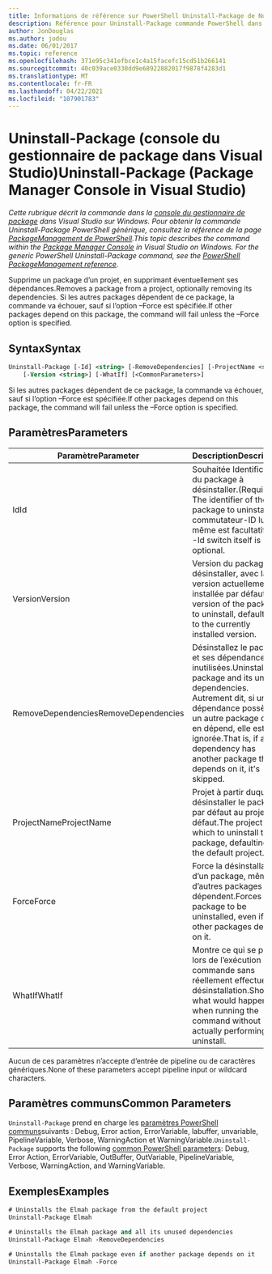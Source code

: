 ```yaml
---
title: Informations de référence sur PowerShell Uninstall-Package de NuGet
description: Référence pour Uninstall-Package commande PowerShell dans la console du gestionnaire de package NuGet dans Visual Studio.
author: JonDouglas
ms.author: jodou
ms.date: 06/01/2017
ms.topic: reference
ms.openlocfilehash: 371e95c341efbce1c4a15facefc15cd51b266141
ms.sourcegitcommit: 40c039ace0330dd9e68922882017f9878f4283d1
ms.translationtype: MT
ms.contentlocale: fr-FR
ms.lasthandoff: 04/22/2021
ms.locfileid: "107901783"
---
```

# <a name="uninstall-package-package-manager-console-in-visual-studio"></a><span data-ttu-id="0fdff-103">Uninstall-Package (console du gestionnaire de package dans Visual Studio)</span><span class="sxs-lookup"><span data-stu-id="0fdff-103">Uninstall-Package (Package Manager Console in Visual Studio)</span></span>

<span data-ttu-id="0fdff-104">*Cette rubrique décrit la commande dans la [console du gestionnaire de package](../../consume-packages/install-use-packages-powershell.md) dans Visual Studio sur Windows. Pour obtenir la commande Uninstall-Package PowerShell générique, consultez la référence de la page [PackageManagement de PowerShell](/powershell/module/packagemanagement).*</span><span class="sxs-lookup"><span data-stu-id="0fdff-104">*This topic describes the command within the [Package Manager Console](../../consume-packages/install-use-packages-powershell.md) in Visual Studio on Windows. For the generic PowerShell Uninstall-Package command, see the [PowerShell PackageManagement reference](/powershell/module/packagemanagement).*</span></span>

<span data-ttu-id="0fdff-105">Supprime un package d’un projet, en supprimant éventuellement ses dépendances.</span><span class="sxs-lookup"><span data-stu-id="0fdff-105">Removes a package from a project, optionally removing its dependencies.</span></span> <span data-ttu-id="0fdff-106">Si les autres packages dépendent de ce package, la commande va échouer, sauf si l’option –Force est spécifiée.</span><span class="sxs-lookup"><span data-stu-id="0fdff-106">If other packages depend on this package, the command will fail unless the –Force option is specified.</span></span>

## <a name="syntax"></a><span data-ttu-id="0fdff-107">Syntax</span><span class="sxs-lookup"><span data-stu-id="0fdff-107">Syntax</span></span>

```ps
Uninstall-Package [-Id] <string> [-RemoveDependencies] [-ProjectName <string>] [-Force]
    [-Version <string>] [-WhatIf] [<CommonParameters>]
```

<span data-ttu-id="0fdff-108">Si les autres packages dépendent de ce package, la commande va échouer, sauf si l’option –Force est spécifiée.</span><span class="sxs-lookup"><span data-stu-id="0fdff-108">If other packages depend on this package, the command will fail unless the –Force option is specified.</span></span>

## <a name="parameters"></a><span data-ttu-id="0fdff-109">Paramètres</span><span class="sxs-lookup"><span data-stu-id="0fdff-109">Parameters</span></span>

| <span data-ttu-id="0fdff-110">Paramètre</span><span class="sxs-lookup"><span data-stu-id="0fdff-110">Parameter</span></span> | <span data-ttu-id="0fdff-111">Description</span><span class="sxs-lookup"><span data-stu-id="0fdff-111">Description</span></span> |
| --- | --- |
| <span data-ttu-id="0fdff-112">Id</span><span class="sxs-lookup"><span data-stu-id="0fdff-112">Id</span></span> | <span data-ttu-id="0fdff-113">Souhaitée Identificateur du package à désinstaller.</span><span class="sxs-lookup"><span data-stu-id="0fdff-113">(Required) The identifier of the package to uninstall.</span></span> <span data-ttu-id="0fdff-114">Le commutateur-ID lui-même est facultatif.</span><span class="sxs-lookup"><span data-stu-id="0fdff-114">The -Id switch itself is optional.</span></span> |
| <span data-ttu-id="0fdff-115">Version</span><span class="sxs-lookup"><span data-stu-id="0fdff-115">Version</span></span> | <span data-ttu-id="0fdff-116">Version du package à désinstaller, avec la version actuellement installée par défaut.</span><span class="sxs-lookup"><span data-stu-id="0fdff-116">The version of the package to uninstall, defaulting to the currently installed version.</span></span> |
| <span data-ttu-id="0fdff-117">RemoveDependencies</span><span class="sxs-lookup"><span data-stu-id="0fdff-117">RemoveDependencies</span></span> | <span data-ttu-id="0fdff-118">Désinstallez le package et ses dépendances inutilisées.</span><span class="sxs-lookup"><span data-stu-id="0fdff-118">Uninstall the package and its unused dependencies.</span></span> <span data-ttu-id="0fdff-119">Autrement dit, si une dépendance possède un autre package qui en dépend, elle est ignorée.</span><span class="sxs-lookup"><span data-stu-id="0fdff-119">That is, if any dependency has another package that depends on it, it's skipped.</span></span> |
| <span data-ttu-id="0fdff-120">ProjectName</span><span class="sxs-lookup"><span data-stu-id="0fdff-120">ProjectName</span></span> | <span data-ttu-id="0fdff-121">Projet à partir duquel désinstaller le package, par défaut au projet par défaut.</span><span class="sxs-lookup"><span data-stu-id="0fdff-121">The project from which to uninstall the package, defaulting to the default project.</span></span> |
| <span data-ttu-id="0fdff-122">Force</span><span class="sxs-lookup"><span data-stu-id="0fdff-122">Force</span></span> | <span data-ttu-id="0fdff-123">Force la désinstallation d’un package, même si d’autres packages en dépendent.</span><span class="sxs-lookup"><span data-stu-id="0fdff-123">Forces a package to be uninstalled, even if other packages depend on it.</span></span> |
| <span data-ttu-id="0fdff-124">WhatIf</span><span class="sxs-lookup"><span data-stu-id="0fdff-124">WhatIf</span></span> | <span data-ttu-id="0fdff-125">Montre ce qui se passe lors de l’exécution de la commande sans réellement effectuer la désinstallation.</span><span class="sxs-lookup"><span data-stu-id="0fdff-125">Shows what would happen when running the command without actually performing the uninstall.</span></span> |

<span data-ttu-id="0fdff-126">Aucun de ces paramètres n’accepte d’entrée de pipeline ou de caractères génériques.</span><span class="sxs-lookup"><span data-stu-id="0fdff-126">None of these parameters accept pipeline input or wildcard characters.</span></span>

## <a name="common-parameters"></a><span data-ttu-id="0fdff-127">Paramètres communs</span><span class="sxs-lookup"><span data-stu-id="0fdff-127">Common Parameters</span></span>

<span data-ttu-id="0fdff-128">`Uninstall-Package` prend en charge les [paramètres PowerShell communs](/powershell/module/microsoft.powershell.core/about/about_commonparameters)suivants : Debug, Error action, ErrorVariable, labuffer, unvariable, PipelineVariable, Verbose, WarningAction et WarningVariable.</span><span class="sxs-lookup"><span data-stu-id="0fdff-128">`Uninstall-Package` supports the following [common PowerShell parameters](/powershell/module/microsoft.powershell.core/about/about_commonparameters): Debug, Error Action, ErrorVariable, OutBuffer, OutVariable, PipelineVariable, Verbose, WarningAction, and WarningVariable.</span></span>

## <a name="examples"></a><span data-ttu-id="0fdff-129">Exemples</span><span class="sxs-lookup"><span data-stu-id="0fdff-129">Examples</span></span>

```ps
# Uninstalls the Elmah package from the default project
Uninstall-Package Elmah

# Uninstalls the Elmah package and all its unused dependencies
Uninstall-Package Elmah -RemoveDependencies 

# Uninstalls the Elmah package even if another package depends on it
Uninstall-Package Elmah -Force
```